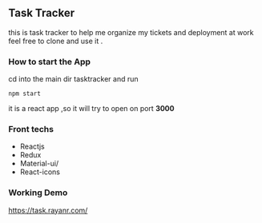 ## Task Tracker 
this is task tracker to help me organize  my tickets and deployment at work
feel free to clone and use it . 

### How to start the App
cd into the main dir tasktracker and run
```
npm start 
```
it is a react app ,so it will try to open on port **3000**
### Front techs 
* Reactjs
* Redux
* Material-ui/
* React-icons
### Working Demo
https://task.rayanr.com/




































































